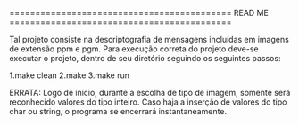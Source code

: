 =========================================== READ ME ===========================================

Tal projeto consiste na descriptografia de mensagens incluídas em imagens de extensão ppm e pgm. Para execução correta do projeto deve-se executar o projeto, dentro de seu diretório seguindo os seguintes passos:

1.make clean
2.make
3.make run

ERRATA: Logo de início, durante a escolha de tipo de imagem, somente será reconhecido valores do tipo inteiro. Caso haja a inserção de valores do tipo char ou string, o programa se encerrará instantaneamente.
